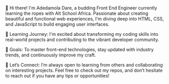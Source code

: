 👋 Hi there! I'm Adedamola Dare, a budding Front End Engineer currently learning the ropes with Alt School Africa. Passionate about creating beautiful and functional web experiences, I'm diving deep into HTML, CSS, and JavaScript to build engaging user interfaces.

🌟 Learning Journey: I'm excited about transforming my coding skills into real-world projects and contributing to the vibrant developer community.

🚀 Goals: To master front-end technologies, stay updated with industry trends, and continuously improve my craft.

💬 Let’s Connect: I’m always open to learning from others and collaborating on interesting projects. Feel free to check out my repos, and don’t hesitate to reach out if you have any tips or opportunities!
